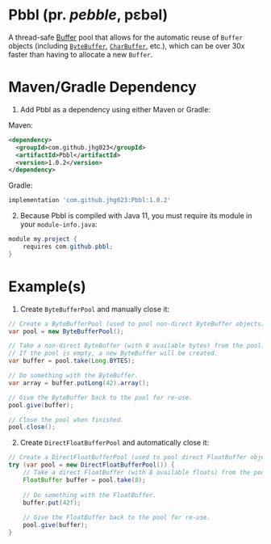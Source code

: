 # Pbbl (pr. _pebble_, pɛbəl)
A thread-safe [Buffer](https://docs.oracle.com/en/java/javase/14/docs/api/java.base/java/nio/Buffer.html) pool that allows for the automatic reuse of `Buffer` objects (including [`ByteBuffer`](https://docs.oracle.com/en/java/javase/14/docs/api/java.base/java/nio/ByteBuffer.html), [`CharBuffer`](https://docs.oracle.com/en/java/javase/14/docs/api/java.base/java/nio/CharBuffer.html), etc.), which can be over 30x faster than having to allocate a new `Buffer`.

# Maven/Gradle Dependency
 1. Add Pbbl as a dependency using either Maven or Gradle:

Maven:
```xml
<dependency>
  <groupId>com.github.jhg023</groupId>
  <artifactId>Pbbl</artifactId>
  <version>1.0.2</version>
</dependency>
```
Gradle:
```groovy
implementation 'com.github.jhg023:Pbbl:1.0.2'
```

 2. Because Pbbl is compiled with Java 11, you must require its module in your `module-info.java`:

```java
module my.project {
    requires com.github.pbbl;
}
```

# Example(s)
1. Create `ByteBufferPool` and manually close it:
```java
// Create a ByteBufferPool (used to pool non-direct ByteBuffer objects).
var pool = new ByteBufferPool();

// Take a non-direct ByteBuffer (with 8 available bytes) from the pool.
// If the pool is empty, a new ByteBuffer will be created.
var buffer = pool.take(Long.BYTES);

// Do something with the ByteBuffer.
var array = buffer.putLong(42).array();

// Give the ByteBuffer back to the pool for re-use.
pool.give(buffer);

// Close the pool when finished.
pool.close();
```
2. Create `DirectFloatBufferPool` and automatically close it:
```java
// Create a DirectFloatBufferPool (used to pool direct FloatBuffer objects).
try (var pool = new DirectFloatBufferPool()) {
    // Take a direct FloatBuffer (with 8 available floats) from the pool.
    FloatBuffer buffer = pool.take(8);
    
    // Do something with the FloatBuffer.
    buffer.put(42f);
    
    // Give the FloatBuffer back to the pool for re-use.
    pool.give(buffer);
}
```
